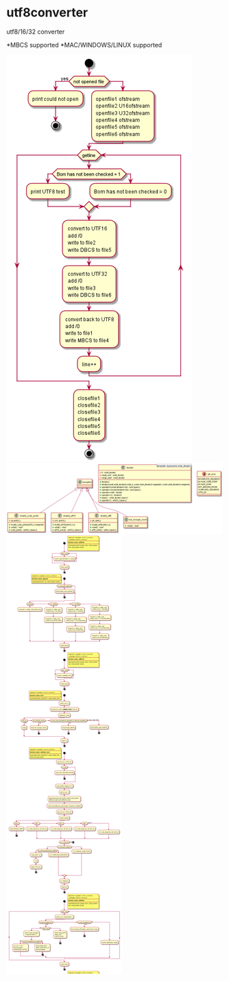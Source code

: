 # utf8converter

utf8/16/32 converter

*MBCS supported
*MAC/WINDOWS/LINUX supported

![main](https://github.com/spotpan/utf8converter/blob/master/main.png)
![exceptions and iterator overload](https://github.com/spotpan/utf8converter/blob/master/exceptions.png)
![surrogate and checking for valid](https://github.com/spotpan/utf8converter/blob/master/legalization.png)
